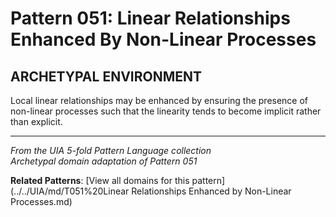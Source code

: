 # Pattern 051: Linear Relationships Enhanced By Non-Linear Processes

## ARCHETYPAL ENVIRONMENT

Local linear relationships may be enhanced by ensuring the presence of non-linear processes such that the linearity tends to become implicit rather than explicit.

---

*From the UIA 5-fold Pattern Language collection*  
*Archetypal domain adaptation of Pattern 051*

**Related Patterns**: [View all domains for this pattern](../../UIA/md/T051%20Linear Relationships Enhanced by Non-Linear Processes.md)
